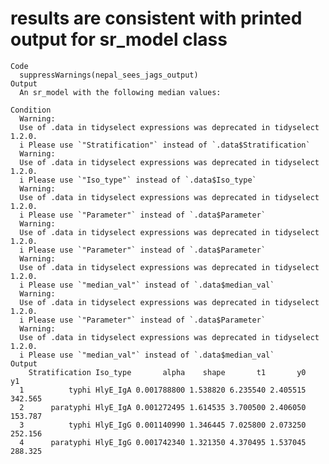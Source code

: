 # results are consistent with printed output for sr_model class

    Code
      suppressWarnings(nepal_sees_jags_output)
    Output
      An sr_model with the following median values:
      
    Condition
      Warning:
      Use of .data in tidyselect expressions was deprecated in tidyselect 1.2.0.
      i Please use `"Stratification"` instead of `.data$Stratification`
      Warning:
      Use of .data in tidyselect expressions was deprecated in tidyselect 1.2.0.
      i Please use `"Iso_type"` instead of `.data$Iso_type`
      Warning:
      Use of .data in tidyselect expressions was deprecated in tidyselect 1.2.0.
      i Please use `"Parameter"` instead of `.data$Parameter`
      Warning:
      Use of .data in tidyselect expressions was deprecated in tidyselect 1.2.0.
      i Please use `"Parameter"` instead of `.data$Parameter`
      Warning:
      Use of .data in tidyselect expressions was deprecated in tidyselect 1.2.0.
      i Please use `"median_val"` instead of `.data$median_val`
      Warning:
      Use of .data in tidyselect expressions was deprecated in tidyselect 1.2.0.
      i Please use `"Parameter"` instead of `.data$Parameter`
      Warning:
      Use of .data in tidyselect expressions was deprecated in tidyselect 1.2.0.
      i Please use `"median_val"` instead of `.data$median_val`
    Output
        Stratification Iso_type       alpha    shape       t1       y0      y1
      1          typhi HlyE_IgA 0.001788800 1.538820 6.235540 2.405515 342.565
      2      paratyphi HlyE_IgA 0.001272495 1.614535 3.700500 2.406050 153.787
      3          typhi HlyE_IgG 0.001140990 1.346445 7.025800 2.073250 252.156
      4      paratyphi HlyE_IgG 0.001742340 1.321350 4.370495 1.537045 288.325


